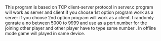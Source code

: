 This program is based on TCP client-server protocol in server.c program will work as server and client if you choose 1st
option program work as a server if you choose 2nd option program will work as a client. I randomly genrate a no between 5000 to 
9999 and use as a port number for the joining other player and other player have to type same number . 
In offline mode game will played in same device.
